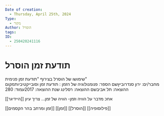 ```yaml
---
Date of creation:
  - Thursday, April 25th, 2024
Type:
  - מקור
Author: הוסרל
tags: 
ID:
  - 250420241116
---
```

# תודעת זמן הוסרל
שימושו של הוסרל בצירוף "תודעת זמן פנימית"  
מחבר/ים: ירון סנדרוביץשם הספר: פנומנולוגיה של הזמן : תודעת זמן וסובייקטיביותמקום ההוצאה: תל אביבשם ההוצאה: רסלינג שנת ההוצאה: 2017עמוד: 280



[[היידיגר]] אחכ מדבר על הוויה וזמן- הוויה של זמן... צריך עיון

[[זמן ומרחב בהר הקסמים]]
[[זמן]]
[[הוסרל]]
[[פילוסופיה]]